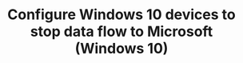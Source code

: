 ---
title: Configure Windows 10 devices to stop data flow to Microsoft (Windows 10)
redirect_url : /itpro/windows/manage/configure-windows-10-devices-to-stop-data-flow-to-microsoft
---